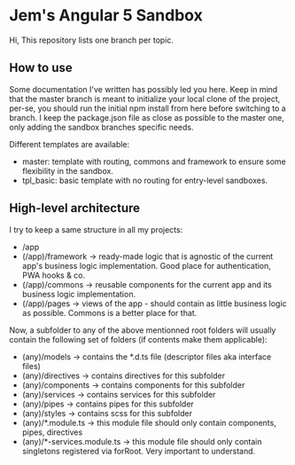 # Jem's Angular 5 Sandbox
Hi,
This repository lists one branch per topic.

## How to use
Some documentation I've written has possibly led you here. Keep in mind that the master branch is meant to initialize your local clone of the project, per-se, you should run the initial npm install from here before switching to a branch. I keep the package.json file as close as possible to the master one, only adding the sandbox branches specific needs.

Different templates are available:
* master: template with routing, commons and framework to ensure some flexibility in the sandbox.
* tpl_basic: basic template with no routing for entry-level sandboxes.



## High-level architecture
I try to keep a same structure in all my projects:
* /app
* (/app)/framework -> ready-made logic that is agnostic of the current app's business logic implementation. Good place for authentication, PWA hooks & co.
* (/app)/commons -> reusable components for the current app and its business logic implementation.
* (/app)/pages -> views of the app - should contain as little business logic as possible. Commons is a better place for that.


Now, a subfolder to any of the above mentionned root folders will usually contain the following set of folders (if contents make them applicable):
* (any)/models -> contains the *.d.ts file (descriptor files aka interface files)
* (any)/directives -> contains directives for this subfolder
* (any)/components -> contains components for this subfolder
* (any)/services -> contains services for this subfolder
* (any)/pipes -> contains pipes for this subfolder
* (any)/styles -> contains scss for this subfolder
* (any)/*.module.ts -> this module file should only contain components, pipes, directives
* (any)/*-services.module.ts -> this module file should only contain singletons registered via forRoot. Very important to understand.
